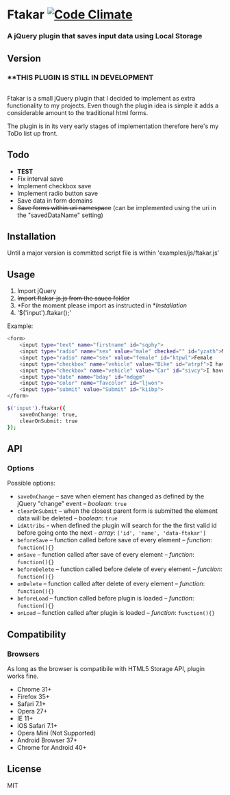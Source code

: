 # Ftakar [![Code Climate](https://codeclimate.com/github/frg/ftakar-js/badges/gpa.svg)](https://codeclimate.com/github/frg/ftakar-js)
### A jQuery plugin that saves input data using Local Storage

## Version
### **THIS PLUGIN IS STILL IN DEVELOPMENT

##
Ftakar is a small jQuery plugin that I decided to implement as extra functionality to my projects. Even though the plugin idea is simple it adds a considerable amount to the traditional html forms.

The plugin is in its very early stages of implementation therefore here's my ToDo list up front.

## Todo
 - **TEST**
 - Fix interval save
 - Implement checkbox save
 - Implement radio button save
 - Save data in form domains
 - ~~Save forms within uri namespace~~ (can be implemented using the uri in the "savedDataName" setting)

##  Installation
Until a major version is committed script file is within 'examples/js/ftakar.js'

##  Usage
1. Import jQuery
2. ~~Import ftakar-js.js from the sauce folder~~
2. *For the moment please import as instructed in **Installation*
3. '$('input').ftakar();'

Example:
```sh
<form>
    <input type="text" name="firstname" id="sqphy">
    <input type="radio" name="sex" value="male" checked="" id="yzath">Male
    <input type="radio" name="sex" value="female" id="ktpwl">Female
    <input type="checkbox" name="vehicle" value="Bike" id="atrpf">I have a bike
    <input type="checkbox" name="vehicle" value="Car" id="sivcy">I have a car
    <input type="date" name="bday" id="mdqgm"
    <input type="color" name="favcolor" id="ljwon">
    <input type="submit" value="Submit" id="kiibp">
</form>
```

```sh
$('input').ftakar({
    saveOnChange: true,
    clearOnSubmit: true
});
```

## API

### Options
Possible options:
* `saveOnChange` – save when element has changed as defined by the jQuery "change" event – *boolean*: `true`
* `clearOnSubmit` – when the closest parent form is submitted the element data will be deleted – *boolean*: `true`
* `idAttribs` - when defined the plugin will search for the the first valid id before going onto the next - *array*: `['id', 'name', 'data-ftakar']`
* `beforeSave` – function called before save of every element – *function*: `function(){}`
* `onSave` – function called after save of every element – *function*: `function(){}`
* `beforeDelete` – function called before delete of every element – *function*: `function(){}`
* `onDelete` – function called after delete of every element – *function*: `function(){}`
* `beforeLoad` – function called before plugin is loaded – *function*: `function(){}`
* `onLoad` – function called after plugin is loaded – *function*: `function(){}`

## Compatibility

### Browsers
As long as the browser is compatibile with HTML5 Storage API, plugin works fine.

* Chrome 31+
* Firefox 35+
* Safari 7.1+
* Opera 27+
* IE 11+
* iOS Safari 7.1+
* Opera Mini (Not Supported)
* Android Browser 37+
* Chrome for Android 40+

## License
MIT
